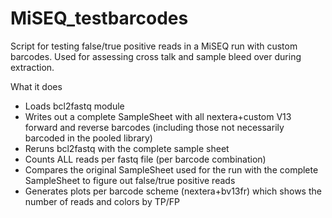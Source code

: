 # MiSEQ_testbarcodes
Script for testing false/true positive reads in a MiSEQ run with custom barcodes. Used for assessing cross talk and sample bleed over during extraction.

What it does
 - Loads bcl2fastq module
 - Writes out a complete SampleSheet with all nextera+custom V13 forward and reverse barcodes (including those not necessarily barcoded in the pooled library)
 - Reruns bcl2fastq with the complete sample sheet
 - Counts ALL reads per fastq file (per barcode combination)
 - Compares the original SampleSheet used for the run with the complete SampleSheet to figure out false/true positive reads
 - Generates plots per barcode scheme (nextera+bv13fr) which shows the number of reads and colors by TP/FP
